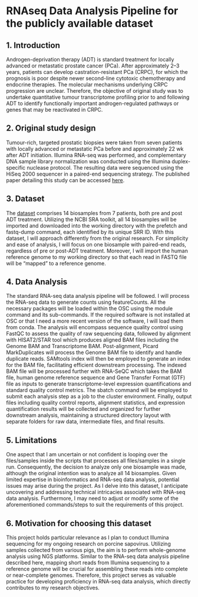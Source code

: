 # RNAseq Data Analysis Pipeline for the publicly available dataset 
## 1. Introduction
Androgen-deprivation therapy (ADT) is standard treatment for locally advanced or metastatic prostate cancer (PCa). After approximately 2–3 years, patients can develop castration-resistant PCa (CRPC), for which the prognosis is poor despite newer second-line cytotoxic chemotherapy and endocrine therapies. The molecular mechanisms underlying CRPC progression are unclear. Therefore, the objective of original study was to undertake quantitative tumour transcriptome profiling prior to and following ADT to identify functionally important androgen-regulated pathways or genes that may be reactivated in CRPC.

## 2. Original study design
Tumour-rich, targeted prostatic biopsies were taken from seven patients with locally advanced or metastatic PCa before and approximately 22 wk after ADT initiation. Illumina RNA-seq was performed, and complementary DNA sample library normalization was conducted using the Illumina duplex-specific nuclease protocol. The resulting data were sequenced using the HiSeq 2000 sequencer in a paired-end sequencing strategy. The published paper detailing this study can be accessed [here](https://www.sciencedirect.com/science/article/pii/S0302283813008324#sec0010).

## 3. Dataset
The [dataset](https://www.ncbi.nlm.nih.gov/bioproject/?term=prjna209978) comprises 14 biosamples from 7 patients, both pre and post ADT treatment. Utilizing the NCBI SRA toolkit, all 14 biosamples will be imported and downloaded into the working directory with the prefetch and fastq-dump command, each identified by its unique SRR ID. With this dataset, I will approach differently from the original research. For simplicity and ease of analysis, I will focus on one biosample with paired-end reads, regardless of pre or post-ADT treatment. Moreover, I will import the human reference genome to my working directory so that each read in FASTQ file will be “mapped” to a reference genome.

## 4. Data Analysis
The standard RNA-seq data analysis pipeline will be followed. I will process the RNA-seq data to generate counts using featureCounts. All the necessary packages will be loaded within the OSC using the module command and its sub-commands. If the required software is not installed at OSC or that I need a more recent version of the software, I will load them from conda. The analysis will encompass sequence quality control using FastQC to assess the quality of raw sequencing data, followed by alignment with HISAT2/STAR tool which produces aligned BAM files including the Genome BAM and Transcriptome BAM. Post-alignment, Picard MarkDuplicates will process the Genome BAM file to identify and handle duplicate reads. SAMtools index will then be employed to generate an index for the BAM file, facilitating efficient downstream processing. The indexed BAM file will be processed further with RNA-SeQC which takes the BAM file, human genome reference sequence and Gene Transfer Format (GTF) file as inputs to generate transcriptome-level expression quantifications and standard quality control metrics. The sbatch command will be employed to submit each analysis step as a job to the cluster environment. Finally, output files including quality control reports, alignment statistics, and expression quantification results will be collected and organized for further downstream analysis, maintaining a structured directory layout with separate folders for raw data, intermediate files, and final results.

## 5. Limitations
One aspect that I am uncertain or not confident is looping over the files/samples inside the scripts that processes all files/samples in a single run. Consequently, the decision to analyze only one biosample was made, although the original intention was to analyze all 14 biosamples. Given limited expertise in bioinformatics and RNA-seq data analysis, potential issues may arise during the project. As I delve into this dataset, I anticipate uncovering and addressing technical intricacies associated with RNA-seq data analysis. Furthermore, I may need to adjust or modify some of the aforementioned commands/steps to suit the requirements of this project.

## 6. Motivation for choosing this dataset
This project holds particular relevance as I plan to conduct Illumina sequencing for my ongoing research on porcine sapovirus. Utilizing samples collected from various pigs, the aim is to perform whole-genome analysis using NGS platforms. Similar to the RNA-seq data analysis pipeline described here, mapping short reads from Illumina sequencing to a reference genome will be crucial for assembling these reads into complete or near-complete genomes. Therefore, this project serves as valuable practice for developing proficiency in RNA-seq data analysis, which directly contributes to my research objectives.




